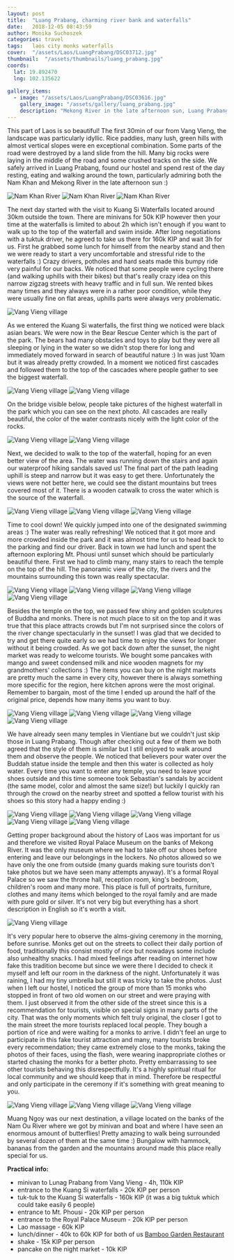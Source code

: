 ```yaml
---
layout: post
title:  "Luang Prabang, charming river bank and waterfalls"
date:   2018-12-05 08:43:59
author: Monika Suchoszek
categories: travel
tags:	laos city monks waterfalls
cover:  "/assets/Laos/LuangPrabang/DSC03712.jpg"
thumbnail:  "/assets/thumbnails/luang_prabang.jpg"
coords:
  lat: 19.892470
  lng: 102.135622
  
gallery_items:
  - image: "/assets/Laos/LuangPrabang/DSC03616.jpg"
    gallery_image: "/assets/gallery/luang_prabang.jpg"
    description: "Mekong River in the late afternoon sun, Luang Prabang in northern Laos"
---
```


This part of Laos is so beautiful! The first 30min of our from Vang Vieng, the landscape was particularly idyllic.
Rice paddies, many lush, green hills with almost vertical slopes were en exceptional combination. Some parts of the road were destroyed
by a land slide from the hill. Many big rocks were laying in the middle of the road and some crushed tracks on the side. We safely
arrived in Luang Prabang, found our hostel and spend rest of the day resting, eating and walking around the town, particularly
admiring both the Nam Khan and Mekong River in the late afternoon sun :)

<img src="/assets/Laos/LuangPrabang/DSC03430.jpg" alt="Nam Khan River" />
<img src="/assets/Laos/LuangPrabang/DSC03432.jpg" alt="Nam Khan River" />
<img src="/assets/Laos/LuangPrabang/DSC03434.jpg" alt="Nam Khan River" />

The next day started with the visit to Kuang Si Waterfalls located around 30km outside the town. There are minivans for 50k KIP however then
your time at the waterfalls is limited to about 2h which isn't enough if you want to walk up to the top of the waterfall and swim inside.
After long negotiations with a tuktuk driver, he agreed to take us there for 160k KIP and wait 3h for us. First he grabbed some
lunch for himself from the nearby stand and then we were ready to start a very uncomfortable and stressful ride to the waterfalls :)
Crazy drivers, potholes and hard seats made this bumpy ride very painful for our backs. We noticed that some
people were cycling there (and walking uphills with their bikes) but that's really crazy idea on this narrow zigzag streets with heavy traffic and in full
sun. We rented bikes many times and they always were in a rather poor condition, while they were usually fine on flat areas, uphills parts were always very
problematic. 

<img src="/assets/Laos/LuangPrabang/DSC03565.jpg" alt="Vang Vieng village" />   

As we entered the Kuang Si waterfalls, the first thing we noticed were black asian bears. We were now in the Bear Rescue Center which is the
part of the park. The bears had many obstacles and toys to play but they were all sleeping or lying in the water so we didn't stop there for 
long and immediately moved forward in search of beautiful nature :) In was just 10am but it was already pretty crowded. In a moment we noticed
first cascades and followed them to the top of the cascades where people gather to see the biggest waterfall.

<img src="/assets/Laos/LuangPrabang/DSC03450.jpg" alt="Vang Vieng village" />
<img src="/assets/Laos/LuangPrabang/DSC03455.jpg" alt="Vang Vieng village" />

On the bridge visible below, people take pictures of the highest waterfall in the park which you can see on the next photo. All cascades are 
really beautiful, the color of the water contrasts nicely with the light color of the rocks. 

<img src="/assets/Laos/LuangPrabang/DSC03503.jpg" alt="Vang Vieng village" />
<img src="/assets/Laos/LuangPrabang/DSC03528.jpg" alt="Vang Vieng village" />

Next, we decided to walk to the top of the waterfall, hoping for an even better view of the area. The water was running down the stairs and again
our waterproof hiking sandals saved us! The final part of the path leading uphill is steep and narrow but it was easy to get there. Unfortunately 
the views were not better here, we could see the distant mountains but trees covered most of it. There is a wooden catwalk to cross the water
which is the source of the waterfall.

<img src="/assets/Laos/LuangPrabang/DSC03517.jpg" alt="Vang Vieng village" />
<img src="/assets/Laos/LuangPrabang/DSC03518.jpg" alt="Vang Vieng village" />
<img src="/assets/Laos/LuangPrabang/DSC03500.jpg" alt="Vang Vieng village" />

Time to cool down! We quickly jumped into one of the designated swimming areas :) The water was really refreshing! We noticed that it got
more and more crowded inside the park and it was almost time for us to head back to the parking and find our driver. Back in town we had lunch and spent the
afternoon exploring Mt. Phousi until sunset which should be particularly beautiful there. First we had to climb many, many stairs to reach the temple
on the top of the hill. The panoramic view of the city, the rivers and the mountains surrounding this town was really spectacular. 

<img src="/assets/Laos/LuangPrabang/DSC03570.jpg" alt="Vang Vieng village" />
<img src="/assets/Laos/LuangPrabang/DSC03574.jpg" alt="Vang Vieng village" />
<img src="/assets/Laos/LuangPrabang/DSC03575.jpg" alt="Vang Vieng village" />
<img src="/assets/Laos/LuangPrabang/DSC03578.jpg" alt="Vang Vieng village" />

Besides the temple on the top, we passed few shiny and golden sculptures of Buddha and monks. There is not much place to sit on the top and it was true
that this place attracts crowds but I'm not surprised since the colors of the river change spectacularly in the sunset! I was glad that we decided to try and
get there quite early so we had time to enjoy the views for longer without it being crowded. As we got back down after the sunset, the night market was
ready to welcome tourists. We bought some pancakes with mango and sweet condensed milk and nice wooden magnets for my grandmothers' collections :) The items you can 
buy on the night markets are pretty much the same in every city, however there is always something more specific for the region, here kitchen aprons were
the most original. Remember to bargain, most of the time I ended up around the half of the original price, depends how many items you want to buy.
 
<img src="/assets/Laos/LuangPrabang/DSC03587.jpg" alt="Vang Vieng village" />
<img src="/assets/Laos/LuangPrabang/DSC03595.jpg" alt="Vang Vieng village" />
<img src="/assets/Laos/LuangPrabang/DSC03616.jpg" alt="Vang Vieng village" />
<img src="/assets/Laos/LuangPrabang/DSC03641.jpg" alt="Vang Vieng village" />

We have already seen many temples in Vientiane but we couldn't just skip those in Luang Prabang. Though after checking out a few of them we both agreed that the style
of them is similar but I still enjoyed to walk around them and observe the people. We noticed that believers pour water over the Buddah statue inside
the temple and then this water is collected as holy water. Every time you want to enter any temple, you need to leave your shoes outside
and this time someone took Sebastian's sandals by accident (the same model, color and almost the same size!) but luckily I quickly ran through the crowd on the nearby street and
spotted a fellow tourist with his shoes so this story had a happy ending :) 

<img src="/assets/Laos/LuangPrabang/DSC03652.jpg" alt="Vang Vieng village" />
<img src="/assets/Laos/LuangPrabang/DSC03654.jpg" alt="Vang Vieng village" />
<img src="/assets/Laos/LuangPrabang/DSC03676.jpg" alt="Vang Vieng village" />
<img src="/assets/Laos/LuangPrabang/DSC03680.jpg" alt="Vang Vieng village" />
<img src="/assets/Laos/LuangPrabang/DSC03696.jpg" alt="Vang Vieng village" />

Getting proper background about the history of Laos was important for us and therefore we visited Royal Palace Museum on the banks of Mekong River.
It was the only museum where we had to take off our shoes before entering and leave our belongings in the lockers. No photos allowed so we
have only the one from outside (many guards making sure tourists don't take photos but we have seen many attempts anyway). It's a formal Royal Palace so we saw the throne hall,
reception room, king's bedroom, children's room and many more. This place is full of portraits,
furniture, clothes and many items which belonged to the royal family and are made with pure gold or silver. It's not very big but everything has a short
description in English so it's worth a visit. 
 
<img src="/assets/Laos/LuangPrabang/DSC03664.jpg" alt="Vang Vieng village" />

It's very popular here to observe the alms-giving ceremony in the morning, before sunrise. Monks get out on the streets to collect their daily portion 
of food, traditionally this consist mostly of rice but nowadays some include also unhealthy snacks. I had mixed feelings after reading on internet how 
fake this tradition become but since we were there I decided to check it myself and left our room in the darkness of the night. Unfortunately it was raining, 
I had my tiny umbrella but still it was tricky to take the photos. Just when I left our hostel, I noticed the group of more than 15 monks who stopped in front of two old women on our street and 
were praying with them. I just observed it from the other side of the street since this is a recommendation for tourists, visible on special signs in many parts of the city.
That was the only moments which felt truly original, the closer I got to the main street the more tourists replaced local people. They bough a portion of 
rice and were waiting for a monks to arrive. I didn't feel an urge to participate in this fake tourist attraction and many, many tourists broke every 
recommendation; they came extremely close to the monks, taking the photos of their faces, using the flash, were wearing inappropriate clothes or started chasing the 
monks for a better photo. Pretty embarrassing to see other tourists behaving this disrespectfully. It's a highly spiritual ritual for local community and we 
should keep that in mind. Therefore be respectful and only participate in the ceremony if it's something with great meaning to you. 

<img src="/assets/Laos/LuangPrabang/DSC03712.jpg" alt="Vang Vieng village" />
<img src="/assets/Laos/LuangPrabang/DSC03722.jpg" alt="Vang Vieng village" />
<img src="/assets/Laos/LuangPrabang/DSC03724.jpg" alt="Vang Vieng village" />

Muang Ngoy was our next destination, a village located on the banks of the Nam Ou River where we got by minivan and boat and where I have seen an enormous amount of butterflies!
Pretty amazing to walk being surrounded by several dozen of them at the same time :) Bungalow with hammock, bananas from the garden and the mountains around made this place really
special for us.

__Practical info:__

  * minivan to Lunag Prabang from Vang Vieng - 4h, 110k KIP
  * entrance to the Kuang Si waterfalls - 20k KIP per person
  * tuk-tuk to the Kuang Si waterfalls - 160k KIP (it was a big tuktuk which could take easily 6 people)  
  * entrance to Mt. Phousi - 20k KIP per person
  * entrance to the Royal Palace Museum - 20k KIP per person
  * Lao massage - 60k KIP 
  * lunch/dinner - 40k to 60k KIP for both of us <a href="https://www.tripadvisor.com/Restaurant_Review-g295415-d12292641-Reviews-Bamboo_Garden_Restaurant-Luang_Prabang_Luang_Prabang_Province.html">Bamboo Garden Restaurant</a>
  * shake - 15k KIP per person
  * pancake on the night market - 10k KIP
  

